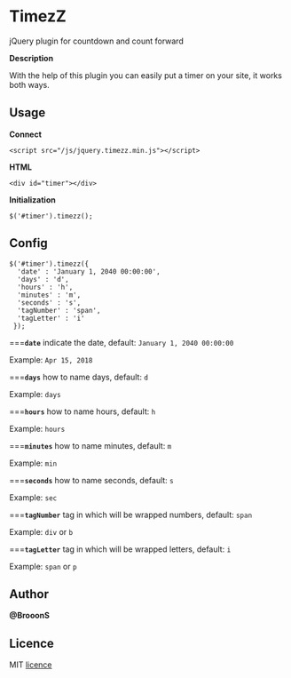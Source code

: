 # TimezZ
jQuery plugin for countdown and count forward

**Description**

With the help of this plugin you can easily put a timer on your site, it works both ways.

## Usage

**Connect**

    <script src="/js/jquery.timezz.min.js"></script>

**HTML**

    <div id="timer"></div>
    
**Initialization**

    $('#timer').timezz();

## Config

    $('#timer').timezz({
      'date' : 'January 1, 2040 00:00:00',
      'days' : 'd',
      'hours' : 'h',
      'minutes' : 'm',
      'seconds' : 's',
      'tagNumber' : 'span',
      'tagLetter' : 'i'
     });
     
===**`date`** indicate the date, default: `January 1, 2040 00:00:00`

Example: `Apr 15, 2018`

===**`days`** how to name days, default: `d`

Example: `days`

===**`hours`** how to name hours, default: `h`

Example: `hours`

===**`minutes`** how to name minutes, default: `m`

Example: `min`

===**`seconds`** how to name seconds, default: `s`

Example: `sec`

===**`tagNumber`** tag in which will be wrapped numbers, default: `span`

Example: `div` or `b`

===**`tagLetter`** tag in which will be wrapped letters, default: `i`

Example: `span` or `p`

## Author

**@BrooonS**

## Licence
MIT [licence](https://github.com/BrooonS/TimezZ/blob/master/LICENSE)
